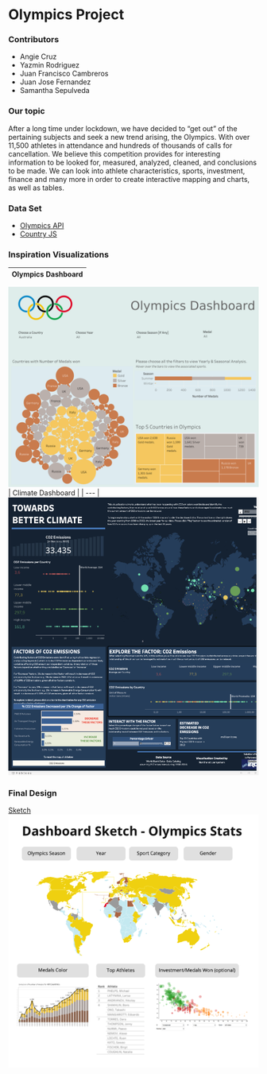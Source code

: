 # Olympics Project
### Contributors
+ Angie Cruz
+ Yazmin Rodriguez
+ Juan Francisco Cambreros
+ Juan Jose Fernandez
+ Samantha Sepulveda

### Our topic
After a long time under lockdown, we have decided to “get out” of the pertaining subjects and seek a new trend arising, the Olympics. With over 11,500 athletes in attendance and hundreds of thousands of calls for cancellation. We believe this competition provides for interesting information to be looked for, measured, analyzed, cleaned, and conclusions to be made. We can look into athlete characteristics, sports, investment, finance and many more in order to create interactive mapping and charts, as well as tables. 

### Data Set
* [Olympics API](https://olympicsapi.docs.apiary.io/)
* [Country JS](https://country.js.org/)

### Inspiration Visualizations
| Olympics Dashboard |
| --- |
![Inspo 2](Initial%20Images/Inspo%202.png)
| Climate Dashboard |
| --- |
![Inspo 3](Initial%20Images/Inspo%203.png)

### Final Design 
[Sketch](https://github.com/Yazz-01/project_olympics/blob/main/sketch.png)
![Inspo 1](Initial%20Images/Inspo%201.png)



